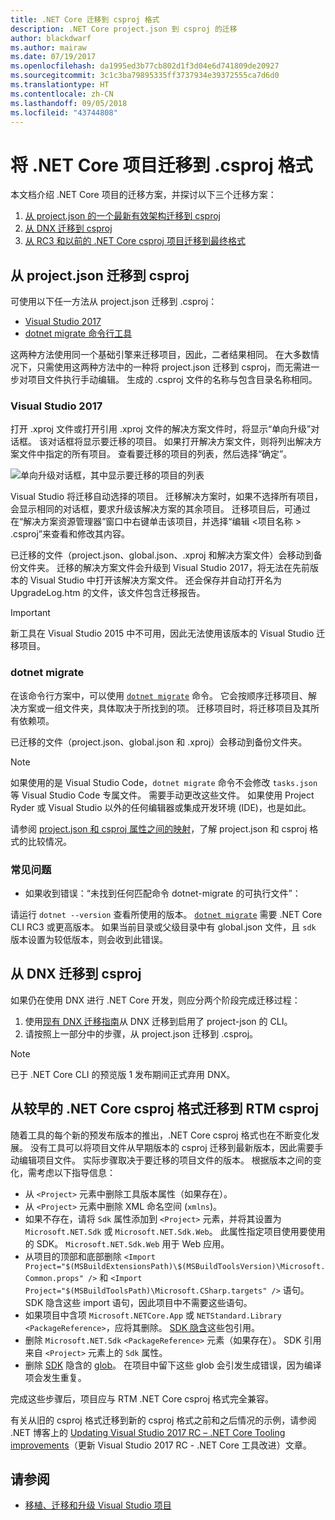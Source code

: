 ```yaml
---
title: .NET Core 迁移到 csproj 格式
description: .NET Core project.json 到 csproj 的迁移
author: blackdwarf
ms.author: mairaw
ms.date: 07/19/2017
ms.openlocfilehash: da1995ed3b77cb802d1f3d04e6d741809de20927
ms.sourcegitcommit: 3c1c3ba79895335ff3737934e39372555ca7d6d0
ms.translationtype: HT
ms.contentlocale: zh-CN
ms.lasthandoff: 09/05/2018
ms.locfileid: "43744808"
---
```

# <a name="migrating-net-core-projects-to-the-csproj-format"></a>将 .NET Core 项目迁移到 .csproj 格式

本文档介绍 .NET Core 项目的迁移方案，并探讨以下三个迁移方案：

1. [从 project.json 的一个最新有效架构迁移到 csproj](#migration-from-projectjson-to-csproj)
2. [从 DNX 迁移到 csproj](#migration-from-dnx-to-csproj)
3. [从 RC3 和以前的 .NET Core csproj 项目迁移到最终格式](#migration-from-earlier-net-core-csproj-formats-to-rtm-csproj)

## <a name="migration-from-projectjson-to-csproj"></a>从 project.json 迁移到 csproj

可使用以下任一方法从 project.json 迁移到 .csproj：

- [Visual Studio 2017](#visual-studio-2017)
- [dotnet migrate 命令行工具](#dotnet-migrate)

这两种方法使用同一个基础引擎来迁移项目，因此，二者结果相同。 在大多数情况下，只需使用这两种方法中的一种将 project.json 迁移到 csproj，而无需进一步对项目文件执行手动编辑。 生成的 .csproj 文件的名称与包含目录名称相同。

### <a name="visual-studio-2017"></a>Visual Studio 2017

打开 .xproj 文件或打开引用 .xproj 文件的解决方案文件时，将显示“单向升级”对话框。 该对话框将显示要迁移的项目。
如果打开解决方案文件，则将列出解决方案文件中指定的所有项目。 查看要迁移的项目的列表，然后选择“确定”。

![单向升级对话框，其中显示要迁移的项目的列表](media/one-way-upgrade.jpg)

Visual Studio 将迁移自动选择的项目。 迁移解决方案时，如果不选择所有项目，会显示相同的对话框，要求升级该解决方案的其余项目。 迁移项目后，可通过在“解决方案资源管理器”窗口中右键单击该项目，并选择“编辑 \<项目名称 > .csproj”来查看和修改其内容。

已迁移的文件（project.json、global.json、.xproj 和解决方案文件）会移动到备份文件夹。 迁移的解决方案文件会升级到 Visual Studio 2017，将无法在先前版本的 Visual Studio 中打开该解决方案文件。
还会保存并自动打开名为 UpgradeLog.htm 的文件，该文件包含迁移报告。

> [!IMPORTANT]
> 新工具在 Visual Studio 2015 中不可用，因此无法使用该版本的 Visual Studio 迁移项目。

### <a name="dotnet-migrate"></a>dotnet migrate

在该命令行方案中，可以使用 [`dotnet migrate`](../tools/dotnet-migrate.md) 命令。 它会按顺序迁移项目、解决方案或一组文件夹，具体取决于所找到的项。
迁移项目时，将迁移项目及其所有依赖项。

已迁移的文件（project.json、global.json 和 .xproj）会移动到备份文件夹。

> [!NOTE]
> 如果使用的是 Visual Studio Code，`dotnet migrate` 命令不会修改 `tasks.json` 等 Visual Studio Code 专属文件。 需要手动更改这些文件。
> 如果使用 Project Ryder 或 Visual Studio 以外的任何编辑器或集成开发环境 (IDE)，也是如此。

请参阅 [project.json 和 csproj 属性之间的映射](../tools/project-json-to-csproj.md)，了解 project.json 和 csproj 格式的比较情况。

### <a name="common-issues"></a>常见问题

- 如果收到错误：“未找到任何匹配命令 dotnet-migrate 的可执行文件”：

请运行 `dotnet --version` 查看所使用的版本。 [`dotnet migrate`](../tools/dotnet-migrate.md) 需要 .NET Core CLI RC3 或更高版本。
如果当前目录或父级目录中有 global.json 文件，且 `sdk` 版本设置为较低版本，则会收到此错误。

## <a name="migration-from-dnx-to-csproj"></a>从 DNX 迁移到 csproj

如果仍在使用 DNX 进行 .NET Core 开发，则应分两个阶段完成迁移过程：

1. 使用[现有 DNX 迁移指南](from-dnx.md)从 DNX 迁移到启用了 project-json 的 CLI。
2. 请按照上一部分中的步骤，从 project.json 迁移到 .csproj。  

> [!NOTE]
> 已于 .NET Core CLI 的预览版 1 发布期间正式弃用 DNX。

## <a name="migration-from-earlier-net-core-csproj-formats-to-rtm-csproj"></a>从较早的 .NET Core csproj 格式迁移到 RTM csproj

随着工具的每个新的预发布版本的推出，.NET Core csproj 格式也在不断变化发展。 没有工具可以将项目文件从早期版本的 csproj 迁移到最新版本，因此需要手动编辑项目文件。 实际步骤取决于要迁移的项目文件的版本。 根据版本之间的变化，需考虑以下指导信息：

* 从 `<Project>` 元素中删除工具版本属性（如果存在）。
* 从 `<Project>` 元素中删除 XML 命名空间 (`xmlns`)。
* 如果不存在，请将 `Sdk` 属性添加到 `<Project>` 元素，并将其设置为 `Microsoft.NET.Sdk` 或 `Microsoft.NET.Sdk.Web`。 此属性指定项目使用要使用的 SDK。 `Microsoft.NET.Sdk.Web` 用于 Web 应用。
* 从项目的顶部和底部删除 `<Import Project="$(MSBuildExtensionsPath)\$(MSBuildToolsVersion)\Microsoft.Common.props" />` 和 `<Import Project="$(MSBuildToolsPath)\Microsoft.CSharp.targets" />` 语句。 SDK 隐含这些 import 语句，因此项目中不需要这些语句。
* 如果项目中含项 `Microsoft.NETCore.App` 或 `NETStandard.Library` `<PackageReference>`，应将其删除。 [SDK 隐含](https://aka.ms/sdkimplicitrefs)这些包引用。
* 删除 `Microsoft.NET.Sdk` `<PackageReference>` 元素（如果存在）。 SDK 引用来自 `<Project>` 元素上的 `Sdk` 属性。
* 删除 [SDK](../tools/csproj.md#default-compilation-includes-in-net-core-projects) 隐含的 [glob](https://en.wikipedia.org/wiki/Glob_(programming))。 在项目中留下这些 glob 会引发生成错误，因为编译项会发生重复。

完成这些步骤后，项目应与 RTM .NET Core csproj 格式完全兼容。

有关从旧的 csproj 格式迁移到新的 csproj 格式之前和之后情况的示例，请参阅 .NET 博客上的 [Updating Visual Studio 2017 RC – .NET Core Tooling improvements](https://blogs.msdn.microsoft.com/dotnet/2016/12/12/updating-visual-studio-2017-rc-net-core-tooling-improvements/)（更新 Visual Studio 2017 RC - .NET Core 工具改进）文章。

## <a name="see-also"></a>请参阅

- [移植、迁移和升级 Visual Studio 项目](/visualstudio/porting/port-migrate-and-upgrade-visual-studio-projects)
